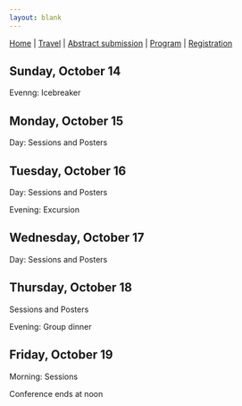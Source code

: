 ```yaml
---
layout: blank
---
```


[Home](./) | [Travel](./travel) | [Abstract submission](./submissions) | [Program](./program) | [Registration](./registration)

## Sunday, October 14

Evenng: Icebreaker

## Monday, October 15

Day: Sessions and Posters

## Tuesday, October 16

Day: Sessions and Posters

Evening: Excursion

## Wednesday, October 17

Day: Sessions and Posters

## Thursday, October 18

Sessions and Posters

Evening:  Group dinner

## Friday, October 19

Morning: Sessions

Conference ends at noon
